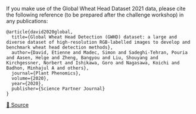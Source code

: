 If you make use of the Global Wheat Head Dataset 2021 data, please cite the following reference (to be prepared after the challenge workshop) in any publications:

```
@article{david2020global,
  title={Global Wheat Head Detection (GWHD) dataset: a large and diverse dataset of high-resolution RGB-labelled images to develop and benchmark wheat head detection methods},
  author={David, Etienne and Madec, Simon and Sadeghi-Tehran, Pouria and Aasen, Helge and Zheng, Bangyou and Liu, Shouyang and Kirchgessner, Norbert and Ishikawa, Goro and Nagasawa, Koichi and Badhon, Minhajul A and others},
  journal={Plant Phenomics},
  volume={2020},
  year={2020},
  publisher={Science Partner Journal}
}
```

[🔗 Source](https://endonuke.ispras.ru/)